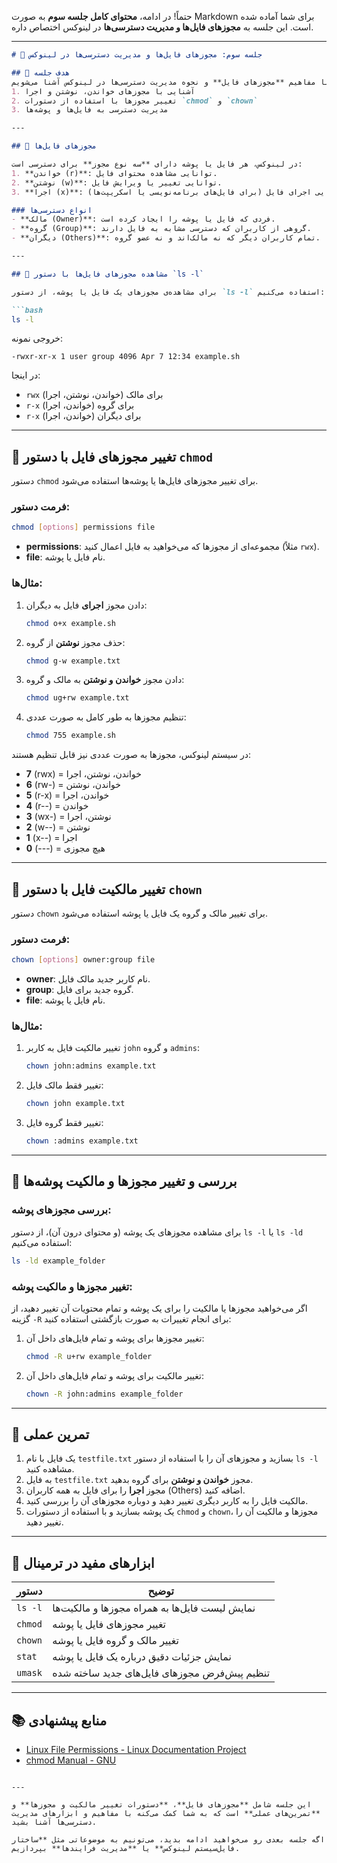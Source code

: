 حتماً! در ادامه، **محتوای کامل جلسه سوم** به صورت Markdown برای شما آماده شده است. این جلسه به **مجوزهای فایل‌ها و مدیریت دسترسی‌ها** در لینوکس اختصاص داره.

---

```markdown
# 🧩 جلسه سوم: مجوزهای فایل‌ها و مدیریت دسترسی‌ها در لینوکس

## 🎯 هدف جلسه
در این جلسه با مفاهیم **مجوزهای فایل** و نحوه مدیریت دسترسی‌ها در لینوکس آشنا می‌شویم:
1. آشنایی با مجوزهای خواندن، نوشتن و اجرا
2. تغییر مجوزها با استفاده از دستورات `chmod` و `chown`
3. مدیریت دسترسی به فایل‌ها و پوشه‌ها

---

## 🔐 مجوزهای فایل‌ها

در لینوکس، هر فایل یا پوشه دارای **سه نوع مجوز** برای دسترسی است:
1. **خواندن (r)**: توانایی مشاهده محتوای فایل.
2. **نوشتن (w)**: توانایی تغییر یا ویرایش فایل.
3. **اجرا (x)**: توانایی اجرای فایل (برای فایل‌های برنامه‌نویسی یا اسکریپت‌ها).

### انواع دسترسی‌ها
- **مالک (Owner)**: فردی که فایل یا پوشه را ایجاد کرده است.
- **گروه (Group)**: گروهی از کاربران که دسترسی مشابه به فایل دارند.
- **دیگران (Others)**: تمام کاربران دیگر که نه مالک‌اند و نه عضو گروه.

---

## 📝 مشاهده مجوزهای فایل‌ها با دستور `ls -l`

برای مشاهده‌ی مجوزهای یک فایل یا پوشه، از دستور `ls -l` استفاده می‌کنیم:

```bash
ls -l
```

خروجی نمونه:

```
-rwxr-xr-x 1 user group 4096 Apr 7 12:34 example.sh
```

در اینجا:
- `rwx` برای مالک (خواندن، نوشتن، اجرا)
- `r-x` برای گروه (خواندن، اجرا)
- `r-x` برای دیگران (خواندن، اجرا)

---

## 🔧 تغییر مجوزهای فایل با دستور `chmod`

دستور `chmod` برای تغییر مجوزهای فایل‌ها یا پوشه‌ها استفاده می‌شود.

### فرمت دستور:

```bash
chmod [options] permissions file
```

- **permissions**: مجموعه‌ای از مجوزها که می‌خواهید به فایل اعمال کنید (مثلاً `rwx`).
- **file**: نام فایل یا پوشه.

### مثال‌ها:

1. دادن مجوز **اجرای** فایل به دیگران:
   ```bash
   chmod o+x example.sh
   ```

2. حذف مجوز **نوشتن** از گروه:
   ```bash
   chmod g-w example.txt
   ```

3. دادن مجوز **خواندن و نوشتن** به مالک و گروه:
   ```bash
   chmod ug+rw example.txt
   ```

4. تنظیم مجوزها به طور کامل به صورت عددی:
   ```bash
   chmod 755 example.sh
   ```

در سیستم لینوکس، مجوزها به صورت عددی نیز قابل تنظیم هستند:
- **7** (rwx) = خواندن، نوشتن، اجرا
- **6** (rw-) = خواندن، نوشتن
- **5** (r-x) = خواندن، اجرا
- **4** (r--) = خواندن
- **3** (wx-) = نوشتن، اجرا
- **2** (w--) = نوشتن
- **1** (x--) = اجرا
- **0** (---) = هیچ مجوزی

---

## 👥 تغییر مالکیت فایل با دستور `chown`

دستور `chown` برای تغییر مالک و گروه یک فایل یا پوشه استفاده می‌شود.

### فرمت دستور:

```bash
chown [options] owner:group file
```

- **owner**: نام کاربر جدید مالک فایل.
- **group**: گروه جدید برای فایل.
- **file**: نام فایل یا پوشه.

### مثال‌ها:

1. تغییر مالکیت فایل به کاربر `john` و گروه `admins`:
   ```bash
   chown john:admins example.txt
   ```

2. تغییر فقط مالک فایل:
   ```bash
   chown john example.txt
   ```

3. تغییر فقط گروه فایل:
   ```bash
   chown :admins example.txt
   ```

---

## 📂 بررسی و تغییر مجوزها و مالکیت پوشه‌ها

### بررسی مجوزهای پوشه:
برای مشاهده مجوزهای یک پوشه (و محتوای درون آن)، از دستور `ls -l` یا `ls -ld` استفاده می‌کنیم:

```bash
ls -ld example_folder
```

### تغییر مجوزها و مالکیت پوشه:
اگر می‌خواهید مجوزها یا مالکیت را برای یک پوشه و تمام محتویات آن تغییر دهید، از گزینه `-R` برای انجام تغییرات به صورت بازگشتی استفاده کنید:

1. تغییر مجوزها برای پوشه و تمام فایل‌های داخل آن:
   ```bash
   chmod -R u+rw example_folder
   ```

2. تغییر مالکیت برای پوشه و تمام فایل‌های داخل آن:
   ```bash
   chown -R john:admins example_folder
   ```

---

## 🎯 تمرین عملی

1. یک فایل با نام `testfile.txt` بسازید و مجوزهای آن را با استفاده از دستور `ls -l` مشاهده کنید.
2. به فایل `testfile.txt` مجوز **خواندن و نوشتن** برای گروه بدهید.
3. مجوز **اجرا** را برای فایل به همه کاربران (Others) اضافه کنید.
4. مالکیت فایل را به کاربر دیگری تغییر دهید و دوباره مجوزهای آن را بررسی کنید.
5. یک پوشه بسازید و با استفاده از دستورات `chmod` و `chown`، مجوزها و مالکیت آن را تغییر دهید.

---

## 🧰 ابزارهای مفید در ترمینال

| دستور            | توضیح                                                 |
|-------------------|--------------------------------------------------------|
| `ls -l`           | نمایش لیست فایل‌ها به همراه مجوزها و مالکیت‌ها        |
| `chmod`           | تغییر مجوزهای فایل یا پوشه                            |
| `chown`           | تغییر مالک و گروه فایل یا پوشه                        |
| `stat`            | نمایش جزئیات دقیق درباره یک فایل یا پوشه             |
| `umask`           | تنظیم پیش‌فرض مجوزهای فایل‌های جدید ساخته شده       |

---

## 📚 منابع پیشنهادی

- [Linux File Permissions - Linux Documentation Project](https://www.tldp.org/LDP/intro-linux/html/)
- [chmod Manual - GNU](https://www.gnu.org/software/coreutils/manual/html_node/chmod-invocation.html)
```

---

این جلسه شامل **مجوزهای فایل**، **دستورات تغییر مالکیت و مجوزها** و **تمرین‌های عملی** است که به شما کمک می‌کنه با مفاهیم و ابزارهای مدیریت دسترسی‌ها آشنا بشید.

اگه جلسه بعدی رو می‌خواهید ادامه بدید، می‌تونیم به موضوعاتی مثل **ساختار فایل‌سیستم لینوکس** یا **مدیریت فرایندها** بپردازیم.
